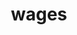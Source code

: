---
title: wages
publish_title: "Examining federal wage disparity"
published: false
category: blog
layout: charcoal2
thumbnail: 
custom_js: 
custom_css: 
libs:
- highcharts
- mathjax
---